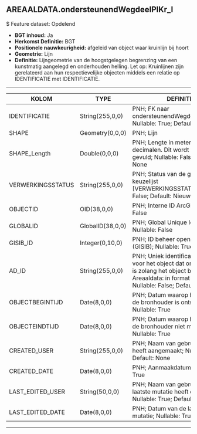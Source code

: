 ## AREAALDATA.ondersteunendWegdeelPlKr_l

$ Feature dataset: Opdelend

* __BGT inhoud:__ Ja
* __Herkomst Definitie:__ BGT
* __Positionele nauwkeurigheid:__ afgeleid van object waar kruinlijn bij hoort
* __Geometrie:__ Lijn
* __Definitie:__  Lijngeometrie van de hoogstgelegen begrenzing van een kunstmatig aangelegd en onderhouden helling. Let op: Kruinlijnen zijn gerelateerd aan hun respectievelijke objecten middels een relatie op IDENTIFICATIE met IDENTIFICATIE.

***

|KOLOM                              |TYPE          	       |DEFINITIE|
|------                          	|----          	       |-----    |
|IDENTIFICATIE                      |String(255,0,0)       |PNH; FK naar ondersteunendWegdeelPlantvak_v; Nullable: True; Default: None|
|SHAPE                              |Geometry(0,0,0)       |PNH; Lijn|
|SHAPE_Length                       |Double(0,0,0)         |PNH; Lengte in meters, 5 decimalen. Dit wordt automatisch gevuld; Nullable: False; Default: None|
|VERWERKINGSSTATUS                  |String(255,0,0)       |PNH; Status van de gegevens; keuzelijst [VERWERKINGSSTATUS]; Nullable: False; Default: Nieuw|
|OBJECTID                           |OID(38,0,0)           |PNH; Interne ID ArcGIS; Nullable: False|
|GLOBALID                           |GlobalID(38,0,0)      |PNH; Global Unique Identifier; Nullable: False|
|GISIB_ID                           |Integer(0,10,0)       |PNH; ID beheer openbare ruimte (GISIB); Nullable: True|
|AD_ID                              |String(255,0,0)       |PNH; Uniek identificatienummer voor het object dat onveranderlijk is zolang het object bestaat in Areaaldata: in format 'AD.[GUID]'; Nullable: False; Default: None|
|OBJECTBEGINTIJD                    |Date(8,0,0)           |PNH; Datum waarop het object bij de bronhouder is ontstaan; Nullable: True|
|OBJECTEINDTIJD                     |Date(8,0,0)           |PNH; Datum waarop het object bij de bronhouder niet meer geldig is; Nullable: True|
|CREATED_USER                       |String(255,0,0)       |PNH; Naam van gebruiker die de rij heeft aangemaakt; Nullable: True; Default: None|
|CREATED_DATE                       |Date(8,0,0)           |PNH; Aanmaakdatum; Nullable: True|
|LAST_EDITED_USER                   |String(50,0,0)        |PNH; Naam van gebruiker die de laatste mutatie heeft doorgevoerd; Nullable: True; Default: None|
|LAST_EDITED_DATE                   |Date(8,0,0)           |PNH; Datum van de laatste mutatie; Nullable: True|

***
